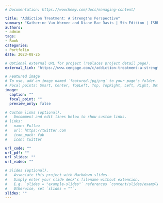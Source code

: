 ```yaml
---
# Documentation: https://wowchemy.com/docs/managing-content/

title: "Addiction Treatment: A Strengths Perspective"
summary: "Katherine Van Wormer and Diane Rae Davis | 5th Edition | ISBN: 9780357936344 | 2025 | Cengage Learning | I&D review"
authors: 
- admin
tags: 
- Book
categories:
- Portfolio
date: 2023-08-25

# Optional external URL for project (replaces project detail page).
external_link: "https://www.cengage.com/c/addiction-treatment-a-strengths-perspective-5e-van-wormer-davis/9780357936344/"

# Featured image
# To use, add an image named `featured.jpg/png` to your page's folder.
# Focal points: Smart, Center, TopLeft, Top, TopRight, Left, Right, BottomLeft, Bottom, BottomRight.
image:
  caption: ""
  focal_point: ""
  preview_only: false

# Custom links (optional).
#   Uncomment and edit lines below to show custom links.
# links:
# - name: Follow
#   url: https://twitter.com
#   icon_pack: fab
#   icon: twitter

url_code: ""
url_pdf: ""
url_slides: ""
url_video: ""

# Slides (optional).
#   Associate this project with Markdown slides.
#   Simply enter your slide deck's filename without extension.
#   E.g. `slides = "example-slides"` references `content/slides/example-slides.md`.
#   Otherwise, set `slides = ""`.
slides: ""
---
```

